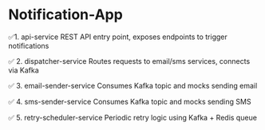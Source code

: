 # Notification-App
✅1. api-service
   REST API entry point, exposes endpoints to trigger notifications

✅ 2. dispatcher-service
Routes requests to email/sms services, connects via Kafka

✅ 3. email-sender-service
Consumes Kafka topic and mocks sending email

✅ 4. sms-sender-service
Consumes Kafka topic and mocks sending SMS

✅ 5. retry-scheduler-service
Periodic retry logic using Kafka + Redis queue

